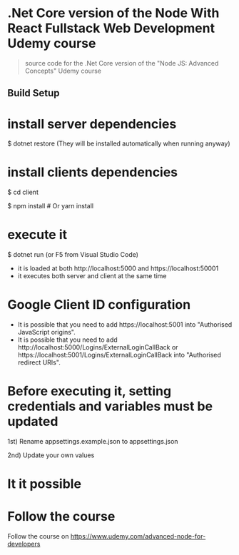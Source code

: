 # .Net Core version of the Node With React Fullstack Web Development Udemy course

> source code for the .Net Core version of the "Node JS: Advanced Concepts" Udemy course

## Build Setup

# install server dependencies

$ dotnet restore (They will be installed automatically when running anyway)

# install clients dependencies

$ cd client

$ npm install # Or yarn install

# execute it

$ dotnet run (or F5 from Visual Studio Code)

*   it is loaded at both http://localhost:5000 and https://localhost:50001
*   it executes both server and client at the same time

# Google Client ID configuration

* It is possible that you need to add https://localhost:5001 into "Authorised JavaScript origins".
* It is possible that you need to add http://localhost:5000/Logins/ExternalLoginCallBack or https://localhost:5001/Logins/ExternalLoginCallBack into "Authorised redirect URIs".

# Before executing it, setting credentials and variables must be updated

1st) Rename appsettings.example.json to appsettings.json

2nd) Update your own values

# It it possible 

# Follow the course

Follow the course on https://www.udemy.com/advanced-node-for-developers
